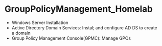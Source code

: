 # GroupPolicyManagement_Homelab

<ul>
  <li>Windows Server Installation</li>
  <li>Active Directory Domain Services: Instal; and configure AD DS to create a domain</li>
  <li>Group Policy Management Console(GPMC): Manage GPOs</li>
  
</ul>
